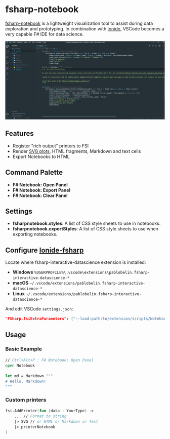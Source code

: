 # fsharp-notebook

[fsharp-notebook](https://marketplace.visualstudio.com/items?itemName=PabloBelin.fsharp-notebook) is a lightweight visualization tool to assist during data exploration and prototyping. In combination with [ionide](https://ionide.io), VSCode becomes a very capable F# IDE for data science.

![demo](demo.gif)

## Features

* Register "rich output" printers to FSI
* Render [SVG plots](https://pablofrommars.github.io), HTML fragments, Markdown and text cells
* Export Notebooks to HTML


## Command Palette

* **F# Notebook: Open Panel**
* **F# Notebook: Export Panel**
* **F# Notebook: Clear Panel**

## Settings

* **fsharpnotebook.styles**: A list of CSS style sheets to use in notebooks.
* **fsharpnotebook.exportStyles**: A list of CSS style sheets to use when exporting notebooks.


## Configure [Ionide-fsharp](https://marketplace.visualstudio.com/items?itemName=Ionide.Ionide-fsharp)

Locate where fsharp-interactive-datascience extension is installed:
* **Windows** ```%USERPROFILE%\.vscode\extensions\pablobelin.fsharp-interactive-datascience-*```
* **macOS** ```~/.vscode/extensions/pablobelin.fsharp-interactive-datascience-*```
* **Linux** ```~/.vscode/extensions/pablobelin.fsharp-interactive-datascience-*```

And edit VSCode ```settings.json```:

```json
"FSharp.fsiExtraParameters": ["--load:path/to/extension/scripts/Notebook.fsx"]
```

## Usage

### Basic Example

```fsharp
// Ctrl+Alt+P : F# Notebook: Open Panel
open Notebook

let md = Markdown """
# Hello, Markdown!
"""
```

### Custom printers

```fsharp
fsi.AddPrinter(fun (data : YourType) ->
    ... // Format to string
    |> SVG // or HTML or Markdown or Text
    |> printerNotebook
)
```
